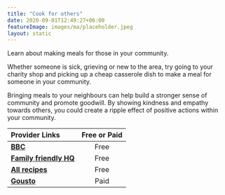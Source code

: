 ```yaml
---
title: "Cook for others"
date: 2020-09-01T12:49:27+06:00
featureImage: images/ma/placeholder.jpeg
layout: static
---
```


Learn about making meals for those in your community.

Whether someone is sick, grieving or new to the area, try going to your charity shop and picking up a cheap casserole dish to make a meal for someone in your community.

Bringing meals to your neighbours can help build a stronger sense of community and promote goodwill. By showing kindness and empathy towards others, you could create a ripple effect of positive actions within your community.

| Provider Links      | Free or Paid  |  
| :-----------          | :--------------:      |  
| [**BBC**](https://www.bbc.co.uk/food/casserole) | Free | 
| [**Family friendly HQ**](https://www.familyfriendlyhq.ie/parenthood/health-wellness/what-is-a-meal-train-and-why-is-it-so-important-7017/) | Free | 
| [**All recipes**](https://www.allrecipes.com/article/casseroles-make-when-neighbors-sick/) | Free | 
| [**Gousto**](https://www.gousto.co.uk/) | Paid | 
  

<br/><br/>






